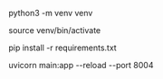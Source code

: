 python3 -m venv venv

source venv/bin/activate

pip install -r requirements.txt

uvicorn main:app --reload --port 8004
